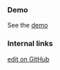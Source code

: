 ### Demo

See the [demo](https://cropper.mosaico.io/demo.html)

### Internal links

[edit on GitHub](https://github.com/voidlabs/mosaico-cropper/edit/master/README.md)
